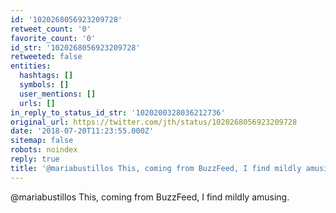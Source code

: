 ```yaml
---
id: '1020268056923209728'
retweet_count: '0'
favorite_count: '0'
id_str: '1020268056923209728'
retweeted: false
entities:
  hashtags: []
  symbols: []
  user_mentions: []
  urls: []
in_reply_to_status_id_str: '1020200328036212736'
original_url: https://twitter.com/jth/status/1020268056923209728
date: '2018-07-20T11:23:55.000Z'
sitemap: false
robots: noindex
reply: true
title: '@mariabustillos This, coming from BuzzFeed, I find mildly amusing.'
---
```


@mariabustillos This, coming from BuzzFeed, I find mildly amusing.